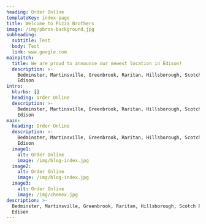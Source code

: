 ```yaml
---
heading: Order Online
templateKey: index-page
title: Welcome to Pizza Brothers
image: /img/pbros-background.jpg
subheading:
  subtitle: Test
  body: Test
  link: www.google.com
mainpitch:
  title: We are proud to announce our newest location in Edison!
  description: >-
    Bedminster, Martinsville, Greenbrook, Raritan, Hillsborough, Scotch Plains,
    Edison
intro:
  blurbs: []
  heading: Order Online
  description: >-
    Bedminster, Martinsville, Greenbrook, Raritan, Hillsborough, Scotch Plains,
    Edison
main:
  heading: Order Online
  description: >-
    Bedminster, Martinsville, Greenbrook, Raritan, Hillsborough, Scotch Plains,
    Edison
  image1:
    alt: Order Online
    image: /img/blog-index.jpg
  image2:
    alt: Order Online
    image: /img/blog-index.jpg
  image3:
    alt: Order Online
    image: /img/chemex.jpg
description: >-
  Bedminster, Martinsville, Greenbrook, Raritan, Hillsborough, Scotch Plains,
  Edison
---
```

